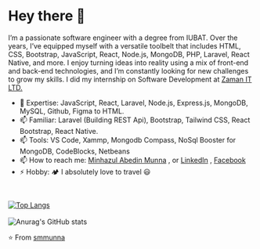 # Hey there 👋 

I’m a passionate software engineer with a degree from IUBAT. Over the years, I’ve equipped myself with a versatile toolbelt that includes HTML, CSS, Bootstrap, JavaScript, React, Node.js, MongoDB, PHP, Laravel, React Native, and more. I enjoy turning ideas into reality using a mix of front-end and back-end technologies, and I’m constantly looking for new challenges to grow my skills. I did my internship on Software Development at [Zaman IT LTD.](https://www.zaman-it.com/)

- 🧰 Expertise: JavaScript, React, Laravel, Node.js, Express.js, MongoDB, MySQL, Github, Figma to HTML.
- 📫 Familiar: Laravel (Building REST Api), Bootstrap, Tailwind CSS, React Bootstrap, React Native.
- 📫 Tools: VS Code, Xammp, Mongodb Compass, NoSql Booster for MongoDB, CodeBlocks, Netbeans
- 📫 How to reach me: [Minhazul Abedin Munna](mailto:minhazulabedinmunna@gmail.com?subject=[GitHub]%20Emergency%20Contact%20..!!) , or [LinkedIn](https://www.linkedin.com/in/minhazul-abedin-munna-77181b178) , [Facebook](https://www.facebook.com/smmunna21)
- ⚡ Hobby: :camping: I absolutely love to travel 😃
<br>

[![Top Langs](https://github-readme-stats.vercel.app/api/top-langs/?username=smmunna&layout=compact&langs_count=6&theme=cobalt2)](https://github.com/smmunna/github-readme-stats)
<br> <br>
![Anurag's GitHub stats](https://github-readme-stats.vercel.app/api?username=smmunna&show_icons=true&theme=radical)

⭐️ From [smmunna](https://github.com/smmunna)
